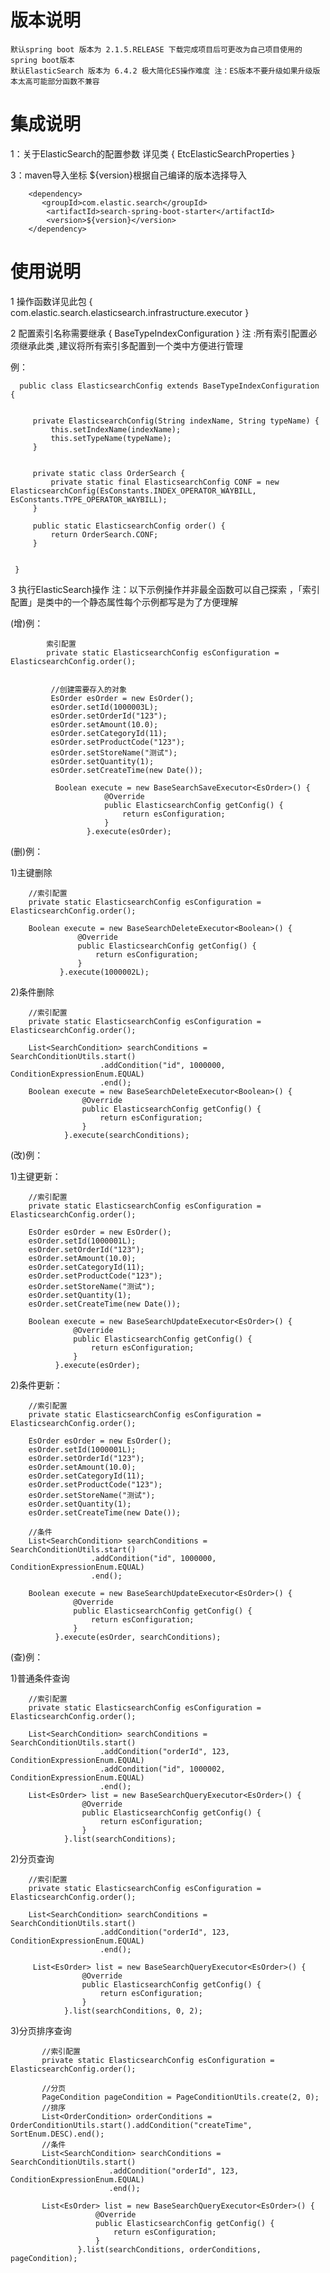  # 版本说明
   
    默认spring boot 版本为 2.1.5.RELEASE 下载完成项目后可更改为自己项目使用的spring boot版本  
    默认ElasticSearch 版本为 6.4.2 极大简化ES操作难度 注：ES版本不要升级如果升级版本太高可能部分函数不兼容

 # 集成说明
                     
1：关于ElasticSearch的配置参数 详见类 { EtcElasticSearchProperties }
  
3：maven导入坐标 ${version}根据自己编译的版本选择导入
 
        <dependency>
           <groupId>com.elastic.search</groupId>
            <artifactId>search-spring-boot-starter</artifactId>
            <version>${version}</version>
        </dependency>
 
 # 使用说明
  
 1 操作函数详见此包 { com.elastic.search.elasticsearch.infrastructure.executor }
  
 2 配置索引名称需要继承 { BaseTypeIndexConfiguration } 注 :所有索引配置必须继承此类 
   ,建议将所有索引多配置到一个类中方便进行管理
   
   例：
     
      public class ElasticsearchConfig extends BaseTypeIndexConfiguration {
    
 
         private ElasticsearchConfig(String indexName, String typeName) {
             this.setIndexName(indexName);
             this.setTypeName(typeName);
         }
     
     
         private static class OrderSearch {
             private static final ElasticsearchConfig CONF = new ElasticsearchConfig(EsConstants.INDEX_OPERATOR_WAYBILL, EsConstants.TYPE_OPERATOR_WAYBILL);
         }
     
         public static ElasticsearchConfig order() {
             return OrderSearch.CONF;
         }
     
     
     }

    
  3 执行ElasticSearch操作  注：以下示例操作并非最全函数可以自己探索 ，「索引配置」是类中的一个静态属性每个示例都写是为了方便理解
  
   (增)例：
        
            索引配置
            private static ElasticsearchConfig esConfiguration = ElasticsearchConfig.order();

    
             //创建需要存入的对象
             EsOrder esOrder = new EsOrder();
             esOrder.setId(1000003L);
             esOrder.setOrderId("123");
             esOrder.setAmount(10.0);
             esOrder.setCategoryId(11);
             esOrder.setProductCode("123");
             esOrder.setStoreName("测试");
             esOrder.setQuantity(1);
             esOrder.setCreateTime(new Date());
             
              Boolean execute = new BaseSearchSaveExecutor<EsOrder>() {
                         @Override
                         public ElasticsearchConfig getConfig() {
                             return esConfiguration;
                         }
                     }.execute(esOrder);
               
    
   (删)例：                                          
   
   1)主键删除
       
        //索引配置
        private static ElasticsearchConfig esConfiguration = ElasticsearchConfig.order();
        
        Boolean execute = new BaseSearchDeleteExecutor<Boolean>() {
                   @Override
                   public ElasticsearchConfig getConfig() {
                       return esConfiguration;
                   }
               }.execute(1000002L);
                       
   2)条件删除
     
        //索引配置
        private static ElasticsearchConfig esConfiguration = ElasticsearchConfig.order();
        
        List<SearchCondition> searchConditions = SearchConditionUtils.start()
                        .addCondition("id", 1000000, ConditionExpressionEnum.EQUAL)
                        .end();
        Boolean execute = new BaseSearchDeleteExecutor<Boolean>() {
                    @Override
                    public ElasticsearchConfig getConfig() {
                        return esConfiguration;
                    }
                }.execute(searchConditions);
        

   (改)例：
   
   1)主键更新：
   
        //索引配置
        private static ElasticsearchConfig esConfiguration = ElasticsearchConfig.order();
        
        EsOrder esOrder = new EsOrder();
        esOrder.setId(1000001L);
        esOrder.setOrderId("123");
        esOrder.setAmount(10.0);
        esOrder.setCategoryId(11);
        esOrder.setProductCode("123");
        esOrder.setStoreName("测试");
        esOrder.setQuantity(1);
        esOrder.setCreateTime(new Date());
              
        Boolean execute = new BaseSearchUpdateExecutor<EsOrder>() {
                  @Override
                  public ElasticsearchConfig getConfig() {
                      return esConfiguration;
                  }
              }.execute(esOrder);                                            
 
   2)条件更新：
       
        //索引配置
        private static ElasticsearchConfig esConfiguration = ElasticsearchConfig.order();
      
        EsOrder esOrder = new EsOrder();
        esOrder.setId(1000001L);
        esOrder.setOrderId("123");
        esOrder.setAmount(10.0);
        esOrder.setCategoryId(11);
        esOrder.setProductCode("123");
        esOrder.setStoreName("测试");
        esOrder.setQuantity(1);
        esOrder.setCreateTime(new Date());
      
        //条件
        List<SearchCondition> searchConditions = SearchConditionUtils.start()
                      .addCondition("id", 1000000, ConditionExpressionEnum.EQUAL)
                      .end();
      
        Boolean execute = new BaseSearchUpdateExecutor<EsOrder>() {
                  @Override
                  public ElasticsearchConfig getConfig() {
                      return esConfiguration;
                  }
              }.execute(esOrder, searchConditions);

   (查)例：
    
   1)普通条件查询
     
        //索引配置
        private static ElasticsearchConfig esConfiguration = ElasticsearchConfig.order();

        List<SearchCondition> searchConditions = SearchConditionUtils.start()
                        .addCondition("orderId", 123, ConditionExpressionEnum.EQUAL)
                        .addCondition("id", 1000002, ConditionExpressionEnum.EQUAL)
                        .end();
        List<EsOrder> list = new BaseSearchQueryExecutor<EsOrder>() {
                    @Override
                    public ElasticsearchConfig getConfig() {
                        return esConfiguration;
                    }
                }.list(searchConditions);
        
      
   2)分页查询
   
        //索引配置
        private static ElasticsearchConfig esConfiguration = ElasticsearchConfig.order();
        
        List<SearchCondition> searchConditions = SearchConditionUtils.start()
                        .addCondition("orderId", 123, ConditionExpressionEnum.EQUAL)
                        .end();
                        
         List<EsOrder> list = new BaseSearchQueryExecutor<EsOrder>() {
                    @Override
                    public ElasticsearchConfig getConfig() {
                        return esConfiguration;
                    }
                }.list(searchConditions, 0, 2);
   
   3)分页排序查询
      
           //索引配置
           private static ElasticsearchConfig esConfiguration = ElasticsearchConfig.order();
           
           //分页
           PageCondition pageCondition = PageConditionUtils.create(2, 0);
           //排序
           List<OrderCondition> orderConditions = OrderConditionUtils.start().addCondition("createTime", SortEnum.DESC).end();
           //条件
           List<SearchCondition> searchConditions = SearchConditionUtils.start()
                          .addCondition("orderId", 123, ConditionExpressionEnum.EQUAL)
                          .end();
                           
           List<EsOrder> list = new BaseSearchQueryExecutor<EsOrder>() {
                       @Override
                       public ElasticsearchConfig getConfig() {
                           return esConfiguration;
                       }
                   }.list(searchConditions, orderConditions, pageCondition);